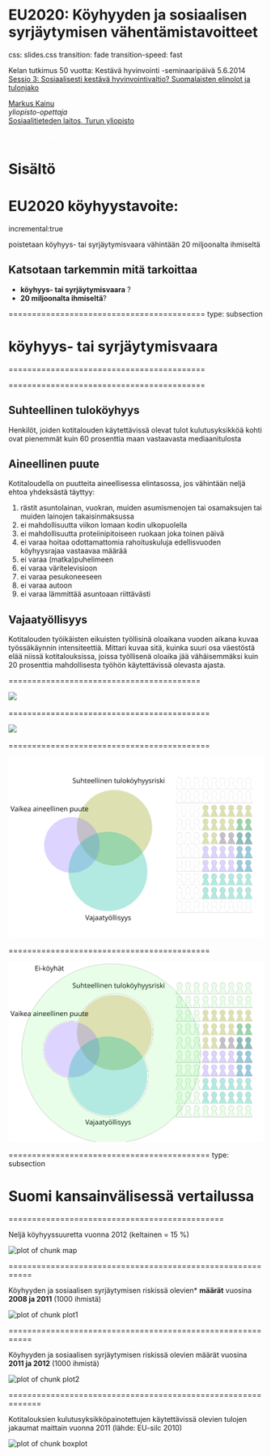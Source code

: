 EU2020: Köyhyyden ja sosiaalisen syrjäytymisen vähentämistavoitteet
==============
css: slides.css
transition: fade
transition-speed: fast

Kelan tutkimus 50 vuotta: Kestävä hyvinvointi -seminaaripäivä 5.6.2014</br>
[Sessio 3: Sosiaalisesti kestävä hyvinvointivaltio? Suomalaisten elinolot ja tulonjako](http://www.kela.fi/kestava-hyvinvointi#Sessio3)


<a href="http://markuskainu.fi">Markus Kainu</a></br>
*yliopisto-opettaja* </br>
[Sosiaalitieteden laitos, Turun yliopisto](https://www.utu.fi/fi/yksikot/soc/yksikot/sosiaalitieteet/Sivut/home.aspx) </br>

<div class="github-fork-ribbon-wrapper right">
<div class="github-fork-ribbon">
<a href="https://github.com/muuankarski/" style="color:white;">Fork me on GitHub</a>
</div>
</div>







Sisältö
===========================================================



EU2020 köyhyystavoite:
===========================================================
incremental:true

poistetaan köyhyys- tai syrjäytymisvaara vähintään 20 miljoonalta ihmiseltä

Katsotaan tarkemmin mitä tarkoittaa
-------------------------------------

- **köyhyys- tai syrjäytymisvaara** ?
- **20 miljoonalta ihmiseltä**?



==========================================
type: subsection

<h1>köyhyys- tai syrjäytymisvaara</h1>

==========================================




==========================================

## Suhteellinen tuloköyhyys

Henkilöt, joiden kotitalouden käytettävissä olevat tulot kulutusyksikköä kohti ovat pienemmät kuin 60 prosenttia maan vastaavasta mediaanitulosta

## Aineellinen puute

Kotitaloudella on puutteita aineellisessa elintasossa, jos vähintään neljä ehtoa yhdeksästä täyttyy:

1. rästit asuntolainan, vuokran, muiden asumismenojen tai osamaksujen tai muiden lainojen takaisinmaksussa
2. ei mahdollisuutta viikon lomaan kodin ulkopuolella
3. ei mahdollisuutta proteiinipitoiseen ruokaan joka toinen päivä
4. ei varaa hoitaa odottamattomia rahoituskuluja edellisvuoden köyhyysrajaa vastaavaa määrää
5. ei varaa (matka)puhelimeen
6. ei varaa väritelevisioon
7. ei varaa pesukoneeseen
8. ei varaa autoon
9. ei varaa lämmittää asuntoaan riittävästi

## Vajaatyöllisyys

Kotitalouden työikäisten eikuisten työllisinä oloaikana vuoden aikana kuvaa työssäkäynnin intensiteettiä. Mittari kuvaa sitä, kuinka suuri osa väestöstä elää niissä kotitalouksissa, joissa työllisenä oloaika jää vähäisemmäksi kuin 20 prosenttia mahdollisesta työhön käytettävissä olevasta ajasta.


=========================================

![](figure/eu2020venn1_fi.png)



===========================================

![](figure/eu2020venn2_fi.png)


===========================================

![](figure/eu2020venn3_fi.png)


===========================================

![](figure/eu2020venn4_fi.png)


===========================================
type: subsection

<h1>Suomi kansainvälisessä vertailussa</h1>








==============================================

Neljä köyhyyssuuretta vuonna 2012 (keltainen = 15 %)

![plot of chunk map](kela_semma_2014-figure/map.png) 



===========================================================

Köyhyyden ja sosiaalisen syrjäytymisen riskissä olevien* **määrät** vuosina **2008 ja 2011** (1000 ihmistä)

![plot of chunk plot1](kela_semma_2014-figure/plot1.png) 


===========================================================

Köyhyyden ja sosiaalisen syrjäytymisen riskissä olevien määrät vuosina **2011 ja 2012** (1000 ihmistä)


![plot of chunk plot2](kela_semma_2014-figure/plot2.png) 


=============================================================

Kotitalouksien kulutusyksikköpainotettujen käytettävissä olevien tulojen jakaumat maittain vuonna 2011 (lähde: EU-silc 2010)


![plot of chunk boxplot](kela_semma_2014-figure/boxplot.png) 
